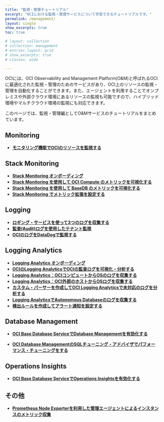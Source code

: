 ```yaml
---
title: "監視・管理チュートリアル"
excerpt: "OCIにおける監視・管理サービスについて学習できるチュートリアルです。"
permalink: /management/
layout: single
show_excerpts: true
toc: true

# layout: collection
# collection: management
# entries_layout: grid
# show_excerpts: true
# classes: wide

---
```


OCIには、OCI Observability and Management Platform(O&M)と呼ばれるOCIに最適化された監視・管理のためのサービスがあり、OCI上のリソースの監視・管理を自動化することができます。また、エージェントを利用することでオンプレミスや外部クラウド環境にあるリソースの監視も可能ですので、ハイブリッド環境やマルチクラウド環境の監視にも対応できます。

このページでは、監視・管理編としてO&Mサービスのチュートリアルをまとめています。

## Monitoring
+ **[モニタリング機能でOCIのリソースを監視する](/ocitutorials/intermediates/monitoring-resources/)**

## Stack Monitoring
+ **[Stack Monitoring オンボーディング](/ocitutorials/management/stack_monitoring_onboarding/)**
+ **[Stack Monitoring を使用して OCI Compute のメトリックを可視化する](/ocitutorials/management/stack_monitoring_install/)**
+ **[Stack Monitoring を使用して BaseDB のメトリックを可視化する](/ocitutorials/management/stack_monitoring_basedb/)**
+ **[Stack Monitoring でメトリック拡張を設定する](/ocitutorials/management/stack_monitoring_metric_extention/)**


## Logging
+ **[ロギング・サービスを使って3つのログを収集する](/ocitutorials/intermediates/using-logging/)**
+ **[監査(Audit)ログを使用したテナント監視](/ocitutorials/intermediates/serviceconnecterhub/)**
+ **[OCIのログをDataDogで監視する](/ocitutorials/management/logging_datadog/)**

## Logging Analytics
+ **[Logging Analytics オンボーディング](/ocitutorials/management/logginganalytics_onboarding/)**
+ **[OCIのLogging AnalyticsでOCIの監査ログを可視化・分析する](/ocitutorials/management/audit-log-analytics/)**
+ **[Logging Analytics：OCIコンピュートからOSのログを収集する](/ocitutorials/management/logginganalytics_logcollection4ocivm/)**
+ **[Logging Analytics：OCI外部のホストからOSログを収集する](/ocitutorials/management/logginganalytics_logcollection4externalhost/)**
+ **[カスタム・パーサーを作成してOCI Logging Analyticsで未対応のログを分析する](/ocitutorials/management/logginganalytics_customparser/)**
+ **[Logging AnalyticsでAutonomous Databaseのログを収集する](/ocitutorials/management/logginganalytics_adb_log/)**
+ **[検出ルールを作成してアラート通知を設定する](/ocitutorials/management/logginganalytics_detect_rule/)**

## Database Management
+ **[OCI Base Database ServiceでDatabase Managementを有効化する](/ocitutorials/management/dbcs-database-management/)**

+ **[OCI Database ManagementのSQLチューニング・アドバイザでパフォーマンス・チューニングをする](/ocitutorials/management/database-management_tuning-advisor/)**

## Operations Insights
+ **[OCI Base Database ServiceでOperations Insightsを有効化する](/ocitutorials/management/dbcs_operations_insights/)**

## その他
+ **[Prometheus Node Exporterを利用した管理エージェントによるインスタンスのメトリック収集](/ocitutorials/management/monitoring_prometheus/)**
